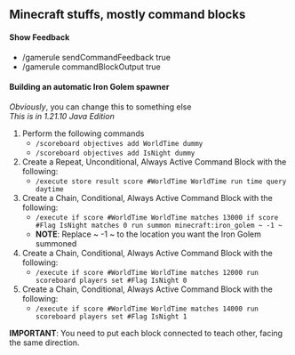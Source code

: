 ## Minecraft stuffs, mostly command blocks

#### Show Feedback
- /gamerule sendCommandFeedback true
- /gamerule commandBlockOutput true

#### Building an automatic Iron Golem spawner
*Obviously*, you can change this to something else<br/>
*This is in 1.21.10 Java Edition*
1. Perform the following commands
   - `/scoreboard objectives add WorldTime dummy`
   - `/scoreboard objectives add IsNight dummy`
1. Create a Repeat, Unconditional, Always Active Command Block with the following:
    - `/execute store result score #WorldTime WorldTime run time query daytime`
1. Create a Chain, Conditional, Always Active Command Block with the following:
    - `/execute if score #WorldTime WorldTime matches 13000 if score #Flag IsNight matches 0 run summon minecraft:iron_golem ~ -1 ~`
    - **NOTE**: Replace ~ -1 ~ to the location you want the Iron Golem summoned
1. Create a Chain, Conditional, Always Active Command Block with the following:
    - `/execute if score #WorldTime WorldTime matches 12000 run scoreboard players set #Flag IsNight 0`
1. Create a Chain, Conditional, Always Active Command Block with the following:
    - `/execute if score #WorldTime WorldTime matches 14000 run scoreboard players set #Flag IsNight 1`

**IMPORTANT**: You need to put each block connected to teach other, facing the same direction.  
